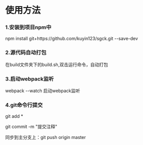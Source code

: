 <h1>使用方法</h1>
<h3>1.安装到项目npm中</h3>
<p>npm install git+https://github.com/kuyin123/sgck.git --save-dev</p>
<h3>2.源代码自动打包</h3>
<p>在build文件夹下的build.sh,双击运行命令，自动打包</p>
<h3>3.启动webpack监听</h3>
<p>webpack --watch 启动webpack监听</p>
<h3>4.git命令行提交</h3>
<p>git add *</p>
<p>git commit -m "提交注释" </p>
<p>同步到主分支上：git push origin master </p>
